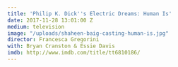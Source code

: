 ```yaml
---
title: 'Philip K. Dick''s Electric Dreams: Human Is'
date: 2017-11-28 13:01:00 Z
medium: television
image: "/uploads/shaheen-baig-casting-human-is.jpg"
director: Francesca Gregorini
with: Bryan Cranston & Essie Davis
imdb: http://www.imdb.com/title/tt6810186/
---
```


